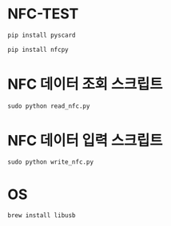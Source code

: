 # NFC-TEST

```sh
pip install pyscard
```

```sh
pip install nfcpy
```

# NFC 데이터 조회 스크립트

```python
sudo python read_nfc.py
```

# NFC 데이터 입력 스크립트

```python
sudo python write_nfc.py
```


# OS
```shell
brew install libusb
```